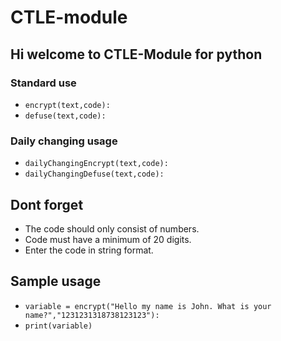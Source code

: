 # CTLE-module
## Hi welcome to CTLE-Module for python
### Standard use 
* `encrypt(text,code):`
* `defuse(text,code):`
### Daily changing usage 
* `dailyChangingEncrypt(text,code):`
* `dailyChangingDefuse(text,code):`
## Dont forget
- The code should only consist of numbers.
- Code must have a minimum of 20 digits.
- Enter the code in string format.
## Sample usage 
- `variable = encrypt("Hello my name is John. What is your name?","1231231318738123123"):`
- `print(variable)`
